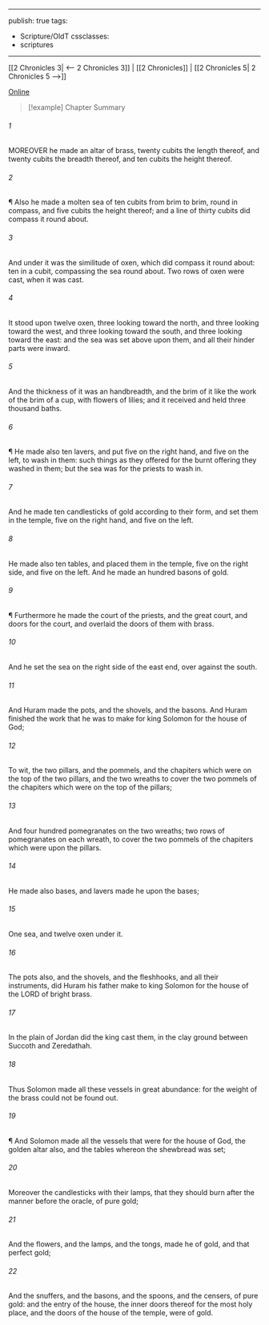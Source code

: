 

---
publish: true
tags:
  - Scripture/OldT
cssclasses:
  - scriptures
---
[[2 Chronicles 3| <-- 2 Chronicles 3]] | [[2 Chronicles]] | [[2 Chronicles 5| 2 Chronicles 5 -->]]

[Online](https://churchofjesuschrist.org/study/scriptures/ot/2-chr/4?lang=eng)

>[!example] Chapter Summary
>
###### 1
MOREOVER he made an altar of brass, twenty cubits the length thereof, and twenty cubits the breadth thereof, and ten cubits the height thereof.
###### 2
¶ Also he made a molten sea of ten cubits from brim to brim, round in compass, and five cubits the height thereof; and a line of thirty cubits did compass it round about.
###### 3
And under it was the similitude of oxen, which did compass it round about: ten in a cubit, compassing the sea round about.  Two rows of oxen were cast, when it was cast.
###### 4
It stood upon twelve oxen, three looking toward the north, and three looking toward the west, and three looking toward the south, and three looking toward the east: and the sea was set above upon them, and all their hinder parts were inward.
###### 5
And the thickness of it was an handbreadth, and the brim of it like the work of the brim of a cup, with flowers of lilies; and it received and held three thousand baths.
###### 6
¶ He made also ten lavers, and put five on the right hand, and five on the left, to wash in them: such things as they offered for the burnt offering they washed in them; but the sea was for the priests to wash in.
###### 7
And he made ten candlesticks of gold according to their form, and set them in the temple, five on the right hand, and five on the left.
###### 8
He made also ten tables, and placed them in the temple, five on the right side, and five on the left.  And he made an hundred basons of gold.
###### 9
¶ Furthermore he made the court of the priests, and the great court, and doors for the court, and overlaid the doors of them with brass.
###### 10
And he set the sea on the right side of the east end, over against the south.
###### 11
And Huram made the pots, and the shovels, and the basons.  And Huram finished the work that he was to make for king Solomon for the house of God;
###### 12
To wit, the two pillars, and the pommels, and the chapiters which were on the top of the two pillars, and the two wreaths to cover the two pommels of the chapiters which were on the top of the pillars;
###### 13
And four hundred pomegranates on the two wreaths; two rows of pomegranates on each wreath, to cover the two pommels of the chapiters which were upon the pillars.
###### 14
He made also bases, and lavers made he upon the bases;
###### 15
One sea, and twelve oxen under it.
###### 16
The pots also, and the shovels, and the fleshhooks, and all their instruments, did Huram his father make to king Solomon for the house of the LORD of bright brass.
###### 17
In the plain of Jordan did the king cast them, in the clay ground between Succoth and Zeredathah.
###### 18
Thus Solomon made all these vessels in great abundance: for the weight of the brass could not be found out.
###### 19
¶ And Solomon made all the vessels that were for the house of God, the golden altar also, and the tables whereon the shewbread was set;
###### 20
Moreover the candlesticks with their lamps, that they should burn after the manner before the oracle, of pure gold;
###### 21
And the flowers, and the lamps, and the tongs, made he of gold, and that perfect gold;
###### 22
And the snuffers, and the basons, and the spoons, and the censers, of pure gold: and the entry of the house, the inner doors thereof for the most holy place, and the doors of the house of the temple, were of gold.



